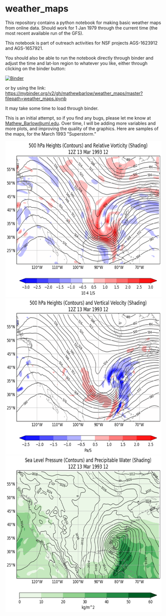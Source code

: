 # weather_maps

This repository contains a python notebook for making basic weather maps from online data.  Should work for 1 Jan 1979 through the current time (the most recent available run of the GFS). 

This notebook is part of outreach activities for NSF projects AGS-1623912 and AGS-1657921.

You should also be able to run the notebook directly through binder and adjust the time and lat-lon region to whatever you like, either through clicking on the binder button:

[![Binder](https://mybinder.org/badge_logo.svg)](https://mybinder.org/v2/gh/mathewbarlow/weather_maps/master?filepath=weather_maps.ipynb)

or by using the link: https://mybinder.org/v2/gh/mathewbarlow/weather_maps/master?filepath=weather_maps.ipynb

It may take some time to load through binder.

This is an initial attempt, so if you find any bugs, please let me know at Mathew_Barlow@uml.edu.  Over time, I will be adding more variables and more plots, and improving the quality of the graphics.  Here are samples of the maps, for the March 1993 "Superstorm."

<img width="500" height="500" src="figures/hgt_vort.gif">
<img width="500" height="500" src="figures/hgt_vvel.gif">
<img width="500" height="500" src="figures/slp_pwat.gif">

